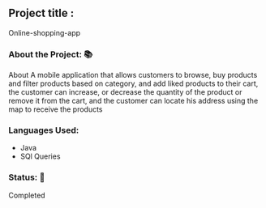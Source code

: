 <h2>Project title :</h2>
<p>Online-shopping-app</p>
<h3>About the Project: 📚</h3>
<p>About
A mobile application that allows customers to browse, buy products and filter products based on category, and add liked products to their cart, the customer can increase, or decrease the quantity of the product or remove it from the cart, and the customer can locate his address using the map to receive the products</p>
<h3>Languages Used: </h3>
<ul>
<li>Java</li>
<li>SQl Queries</li>
</ul>
<h3>Status: 📶</h3>
<p>Completed</p>
